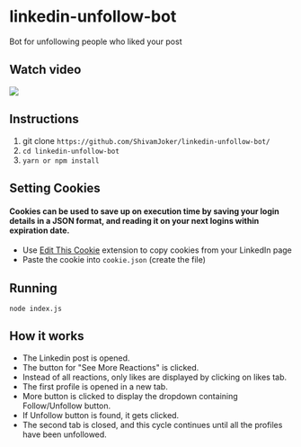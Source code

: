 # linkedin-unfollow-bot
Bot for unfollowing people who liked your post

## Watch video
[![](http://i3.ytimg.com/vi/vTTMQ3unnBc/maxresdefault.jpg)](https://youtu.be/vTTMQ3unnBc)

## Instructions
1. git clone ```https://github.com/ShivamJoker/linkedin-unfollow-bot/```
2. ```cd linkedin-unfollow-bot```
3. ```yarn or npm install```

## Setting Cookies

#### Cookies can be used to save up on execution time by saving your login details in a JSON format, and reading it on your next logins within expiration date.

- Use <a href="https://chrome.google.com/webstore/detail/editthiscookie/fngmhnnpilhplaeedifhccceomclgfbg?hl=en">Edit This Cookie</a> extension to copy cookies from your LinkedIn page
- Paste the cookie into <code>cookie.json</code> (create the file)

## Running
```node index.js```


## How it works
- The Linkedin post is opened.
- The button for "See More Reactions" is clicked.
- Instead of all reactions, only likes are displayed by clicking on likes tab.
- The first profile is opened in a new tab.
- More button is clicked to display the dropdown containing Follow/Unfollow button.
- If Unfollow button is found, it gets clicked.
- The second tab is closed, and this cycle continues until all the profiles have been unfollowed.



